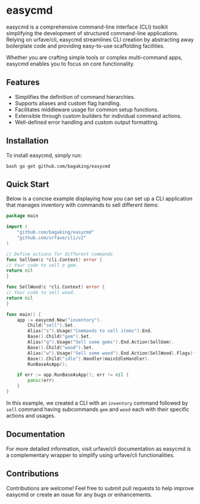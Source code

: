 # easycmd

easycmd is a comprehensive command-line interface (CLI) toolkit 
simplifying the development of structured command-line applications. 
Relying on urfave/cli, easycmd streamlines CLI creation by abstracting 
away boilerplate code and providing easy-to-use scaffolding facilities.

Whether you are crafting simple tools or complex multi-command apps, 
easycmd enables you to focus on core functionality.

## Features

- Simplifies the definition of command hierarchies.
- Supports aliases and custom flag handling.
- Facilitates middleware usage for common setup functions.
- Extensible through custom builders for individual command actions.
- Well-defined error handling and custom output formatting.

## Installation

To install easycmd, simply run:

``bash
go get github.com/bagaking/easycmd
``

## Quick Start

Below is a concise example displaying how you can set up a CLI application that manages inventory with commands to sell different items:

```go
package main

import (
    "github.com/bagaking/easycmd"
    "github.com/urfave/cli/v2"
)

// Define actions for different commands
func SellGem(c *cli.Context) error {
// Your code to sell a gem.
return nil
}

func SellWood(c *cli.Context) error {
// Your code to sell wood.
return nil
}

func main() {
    app := easycmd.New("inventory").
        Child("sell").Set.
        Alias("s").Usage("Commands to sell items").End.
        Base().Child("gem").Set.
        Alias("g").Usage("Sell some gems").End.Action(SellGem).
        Base().Child("wood").Set.
        Alias("w").Usage("Sell some wood").End.Action(SellWood).Flags(flagsWood).
		Base().Child("idle").Handler(mainIdleHandler).
		RunBaseAsApp(); 

    if err := app.RunBaseAsApp(); err != nil {
        panic(err)
    }
}
```

In this example, we created a CLI with an `inventory` command followed by `sell` command having subcommands `gem` and `wood` each with their specific actions and usages.

## Documentation

For more detailed information, visit urfave/cli documentation as easycmd is a complementary wrapper to simplify using urfave/cli functionalities.

## Contributions

Contributions are welcome! Feel free to submit pull requests to help improve easycmd or create an issue for any bugs or enhancements.